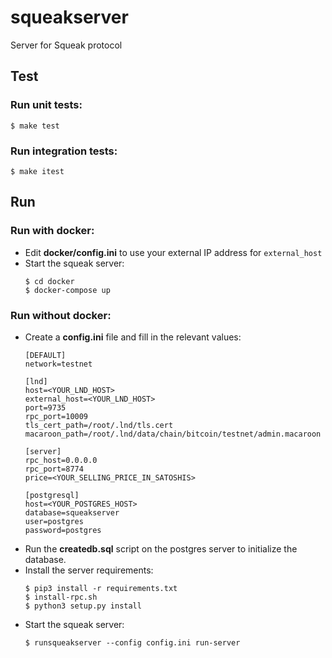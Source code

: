 # squeakserver

Server for Squeak protocol

## Test

### Run unit tests:

```
$ make test
```

### Run integration tests:

```
$ make itest
```

## Run

### Run with docker:

- Edit **docker/config.ini** to use your external IP address for `external_host`
- Start the squeak server:
	```
	$ cd docker
	$ docker-compose up
	```

### Run without docker:

- Create a **config.ini** file and fill in the relevant values:
	```
	[DEFAULT]
	network=testnet

	[lnd]
	host=<YOUR_LND_HOST>
	external_host=<YOUR_LND_HOST>
	port=9735
	rpc_port=10009
	tls_cert_path=/root/.lnd/tls.cert
	macaroon_path=/root/.lnd/data/chain/bitcoin/testnet/admin.macaroon

	[server]
	rpc_host=0.0.0.0
	rpc_port=8774
	price=<YOUR_SELLING_PRICE_IN_SATOSHIS>

	[postgresql]
	host=<YOUR_POSTGRES_HOST>
	database=squeakserver
	user=postgres
	password=postgres
	```
- Run the **createdb.sql** script on the postgres server to initialize the database.
- Install the server requirements:
	```
	$ pip3 install -r requirements.txt
	$ install-rpc.sh
	$ python3 setup.py install
	```
- Start the squeak server:
 	```
	$ runsqueakserver --config config.ini run-server
	```
